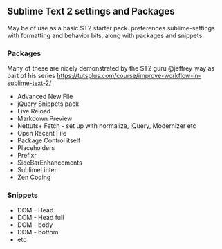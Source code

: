 ## Sublime Text 2 settings and Packages

May be of use as a basic ST2 starter pack.
preferences.sublime-settings with formatting and behavior bits, along with packages and snippets.

### Packages

Many of these are nicely demonstrated by the ST2 guru @jeffrey_way as part of his series https://tutsplus.com/course/improve-workflow-in-sublime-text-2/


* Advanced New File
* jQuery Snippets pack
* Live Reload
* Markdown Preview
* Nettuts+ Fetch - set up with normalize, jQuery, Modernizer etc
* Open Recent File
* Package Control itself
* Placeholders
* Prefixr
* SideBarEnhancements
* SublimeLinter
* Zen Coding


### Snippets

* DOM - Head
* DOM - Head full
* DOM - body
* DOM - bottom
* etc